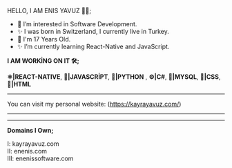 HELLO, I AM ENIS YAVUZ 👨‍💻;
- 👀 I’m interested in Software Development.
- ✨ I was born in Switzerland, I currently live in Turkey.
- 🌱 I'm 17 Years Old.
- ✨ I’m currently learning React-Native and JavaScript.


<b>I AM WORKİNG ON IT 🛠️;</b>

<b>⚛️|REACT-NATIVE</b>, <b>📒|JAVASCRİPT</b>, <b>📘|PYTHON</b> , <b>⚙️|C#</b>,  <b>💾|MYSQL</b>,  <b>📙|CSS</b>, <b>📕|HTML</b>

<hr>

You can visit my personal website: (https://kayrayavuz.com/)
<!---
enenis/enenis is a ✨ special ✨ repository because its `README.md` (this file) appears on your GitHub profile.
You can click the Preview link to take a look at your changes.
--->
 
<hr>

<!--Founder OF <b>Enenis</b> Software.-->

<hr>
<b>Domains I Own;</b>

I: kayrayavuz.com <br>
II: enenis.com <br>
III: enenissoftware.com <br>
